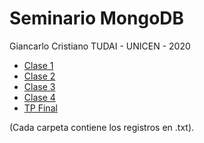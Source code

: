 # Seminario MongoDB

Giancarlo Cristiano
TUDAI - UNICEN - 2020

- [Clase 1](./Clase1/README.md#actividad-1)
- [Clase 2](./Clase2/README.md#actividad-2)
- [Clase 3](./Clase3/README.md#actividad-3)
- [Clase 4](./Clase4/README.md#actividad-4)
- [TP Final](./TP%20Final/README.md#tp-final)

(Cada carpeta contiene los registros en .txt).